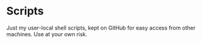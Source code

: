 # Scripts

Just my user-local shell scripts, kept on GitHub for easy access from other machines.
Use at your own risk.

